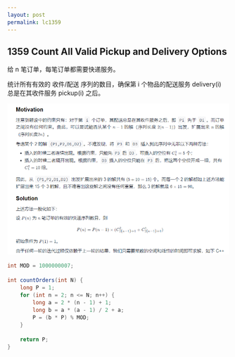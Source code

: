 ```yaml
---
layout: post
permalink: lc1359 
---
```


## 1359	Count All Valid Pickup and Delivery Options
给 n 笔订单，每笔订单都需要快递服务。

统计所有有效的 收件/配送 序列的数目，确保第 i 个物品的配送服务 delivery(i) 总是在其收件服务 pickup(i) 之后。

![组合数学](/assets/img/blogs/allLC/lc1359_0.png)
```java
int MOD = 1000000007;

int countOrders(int N) {
    long P = 1;
    for (int n = 2; n <= N; n++) {
        long a = 2 * (n - 1) + 1;
        long b = a * (a - 1) / 2 + a;
        P = (b * P) % MOD;
    }

    return P;
}
```